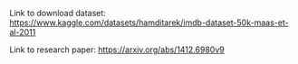 Link to download dataset: https://www.kaggle.com/datasets/hamditarek/imdb-dataset-50k-maas-et-al-2011

Link to research paper: https://arxiv.org/abs/1412.6980v9

